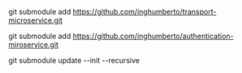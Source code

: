 


git submodule add https://github.com/inghumberto/transport-microservice.git

git submodule add https://github.com/inghumberto/authentication-miroservice.git

git submodule update --init --recursive